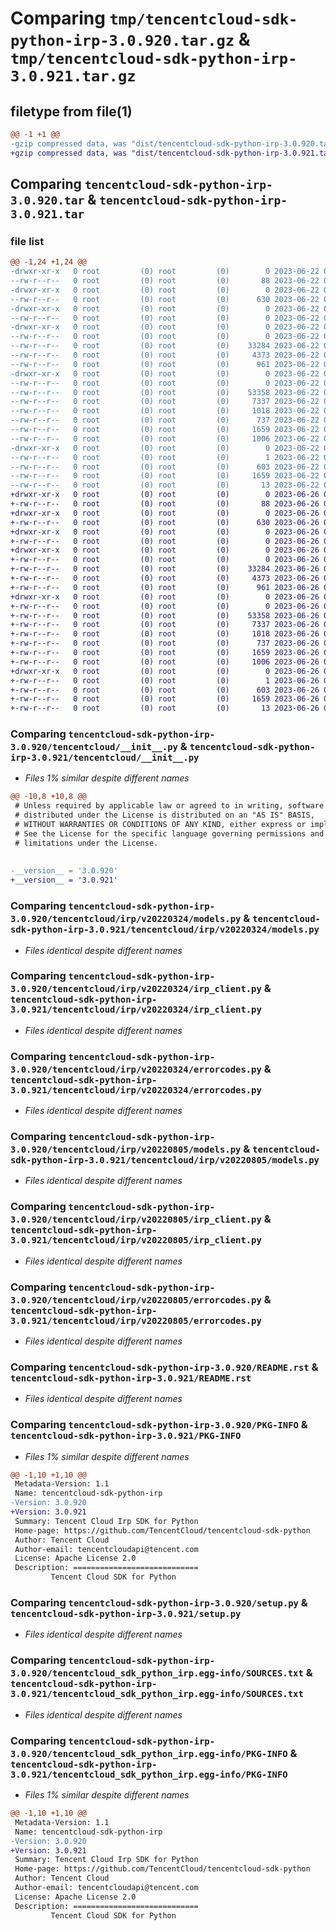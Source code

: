 # Comparing `tmp/tencentcloud-sdk-python-irp-3.0.920.tar.gz` & `tmp/tencentcloud-sdk-python-irp-3.0.921.tar.gz`

## filetype from file(1)

```diff
@@ -1 +1 @@
-gzip compressed data, was "dist/tencentcloud-sdk-python-irp-3.0.920.tar", last modified: Thu Jun 22 00:26:15 2023, max compression
+gzip compressed data, was "dist/tencentcloud-sdk-python-irp-3.0.921.tar", last modified: Mon Jun 26 00:27:09 2023, max compression
```

## Comparing `tencentcloud-sdk-python-irp-3.0.920.tar` & `tencentcloud-sdk-python-irp-3.0.921.tar`

### file list

```diff
@@ -1,24 +1,24 @@
-drwxr-xr-x   0 root         (0) root         (0)        0 2023-06-22 00:26:15.000000 tencentcloud-sdk-python-irp-3.0.920/
--rw-r--r--   0 root         (0) root         (0)       88 2023-06-22 00:26:15.000000 tencentcloud-sdk-python-irp-3.0.920/setup.cfg
-drwxr-xr-x   0 root         (0) root         (0)        0 2023-06-22 00:26:15.000000 tencentcloud-sdk-python-irp-3.0.920/tencentcloud/
--rw-r--r--   0 root         (0) root         (0)      630 2023-06-22 00:26:14.000000 tencentcloud-sdk-python-irp-3.0.920/tencentcloud/__init__.py
-drwxr-xr-x   0 root         (0) root         (0)        0 2023-06-22 00:26:15.000000 tencentcloud-sdk-python-irp-3.0.920/tencentcloud/irp/
--rw-r--r--   0 root         (0) root         (0)        0 2023-06-22 00:26:14.000000 tencentcloud-sdk-python-irp-3.0.920/tencentcloud/irp/__init__.py
-drwxr-xr-x   0 root         (0) root         (0)        0 2023-06-22 00:26:15.000000 tencentcloud-sdk-python-irp-3.0.920/tencentcloud/irp/v20220324/
--rw-r--r--   0 root         (0) root         (0)        0 2023-06-22 00:26:14.000000 tencentcloud-sdk-python-irp-3.0.920/tencentcloud/irp/v20220324/__init__.py
--rw-r--r--   0 root         (0) root         (0)    33284 2023-06-22 00:26:14.000000 tencentcloud-sdk-python-irp-3.0.920/tencentcloud/irp/v20220324/models.py
--rw-r--r--   0 root         (0) root         (0)     4373 2023-06-22 00:26:14.000000 tencentcloud-sdk-python-irp-3.0.920/tencentcloud/irp/v20220324/irp_client.py
--rw-r--r--   0 root         (0) root         (0)      961 2023-06-22 00:26:14.000000 tencentcloud-sdk-python-irp-3.0.920/tencentcloud/irp/v20220324/errorcodes.py
-drwxr-xr-x   0 root         (0) root         (0)        0 2023-06-22 00:26:15.000000 tencentcloud-sdk-python-irp-3.0.920/tencentcloud/irp/v20220805/
--rw-r--r--   0 root         (0) root         (0)        0 2023-06-22 00:26:14.000000 tencentcloud-sdk-python-irp-3.0.920/tencentcloud/irp/v20220805/__init__.py
--rw-r--r--   0 root         (0) root         (0)    53358 2023-06-22 00:26:14.000000 tencentcloud-sdk-python-irp-3.0.920/tencentcloud/irp/v20220805/models.py
--rw-r--r--   0 root         (0) root         (0)     7337 2023-06-22 00:26:14.000000 tencentcloud-sdk-python-irp-3.0.920/tencentcloud/irp/v20220805/irp_client.py
--rw-r--r--   0 root         (0) root         (0)     1018 2023-06-22 00:26:14.000000 tencentcloud-sdk-python-irp-3.0.920/tencentcloud/irp/v20220805/errorcodes.py
--rw-r--r--   0 root         (0) root         (0)      737 2023-06-22 00:26:14.000000 tencentcloud-sdk-python-irp-3.0.920/README.rst
--rw-r--r--   0 root         (0) root         (0)     1659 2023-06-22 00:26:15.000000 tencentcloud-sdk-python-irp-3.0.920/PKG-INFO
--rw-r--r--   0 root         (0) root         (0)     1006 2023-06-22 00:26:14.000000 tencentcloud-sdk-python-irp-3.0.920/setup.py
-drwxr-xr-x   0 root         (0) root         (0)        0 2023-06-22 00:26:15.000000 tencentcloud-sdk-python-irp-3.0.920/tencentcloud_sdk_python_irp.egg-info/
--rw-r--r--   0 root         (0) root         (0)        1 2023-06-22 00:26:14.000000 tencentcloud-sdk-python-irp-3.0.920/tencentcloud_sdk_python_irp.egg-info/dependency_links.txt
--rw-r--r--   0 root         (0) root         (0)      603 2023-06-22 00:26:15.000000 tencentcloud-sdk-python-irp-3.0.920/tencentcloud_sdk_python_irp.egg-info/SOURCES.txt
--rw-r--r--   0 root         (0) root         (0)     1659 2023-06-22 00:26:14.000000 tencentcloud-sdk-python-irp-3.0.920/tencentcloud_sdk_python_irp.egg-info/PKG-INFO
--rw-r--r--   0 root         (0) root         (0)       13 2023-06-22 00:26:14.000000 tencentcloud-sdk-python-irp-3.0.920/tencentcloud_sdk_python_irp.egg-info/top_level.txt
+drwxr-xr-x   0 root         (0) root         (0)        0 2023-06-26 00:27:09.000000 tencentcloud-sdk-python-irp-3.0.921/
+-rw-r--r--   0 root         (0) root         (0)       88 2023-06-26 00:27:09.000000 tencentcloud-sdk-python-irp-3.0.921/setup.cfg
+drwxr-xr-x   0 root         (0) root         (0)        0 2023-06-26 00:27:09.000000 tencentcloud-sdk-python-irp-3.0.921/tencentcloud/
+-rw-r--r--   0 root         (0) root         (0)      630 2023-06-26 00:27:09.000000 tencentcloud-sdk-python-irp-3.0.921/tencentcloud/__init__.py
+drwxr-xr-x   0 root         (0) root         (0)        0 2023-06-26 00:27:09.000000 tencentcloud-sdk-python-irp-3.0.921/tencentcloud/irp/
+-rw-r--r--   0 root         (0) root         (0)        0 2023-06-26 00:27:09.000000 tencentcloud-sdk-python-irp-3.0.921/tencentcloud/irp/__init__.py
+drwxr-xr-x   0 root         (0) root         (0)        0 2023-06-26 00:27:09.000000 tencentcloud-sdk-python-irp-3.0.921/tencentcloud/irp/v20220324/
+-rw-r--r--   0 root         (0) root         (0)        0 2023-06-26 00:27:09.000000 tencentcloud-sdk-python-irp-3.0.921/tencentcloud/irp/v20220324/__init__.py
+-rw-r--r--   0 root         (0) root         (0)    33284 2023-06-26 00:27:09.000000 tencentcloud-sdk-python-irp-3.0.921/tencentcloud/irp/v20220324/models.py
+-rw-r--r--   0 root         (0) root         (0)     4373 2023-06-26 00:27:09.000000 tencentcloud-sdk-python-irp-3.0.921/tencentcloud/irp/v20220324/irp_client.py
+-rw-r--r--   0 root         (0) root         (0)      961 2023-06-26 00:27:09.000000 tencentcloud-sdk-python-irp-3.0.921/tencentcloud/irp/v20220324/errorcodes.py
+drwxr-xr-x   0 root         (0) root         (0)        0 2023-06-26 00:27:09.000000 tencentcloud-sdk-python-irp-3.0.921/tencentcloud/irp/v20220805/
+-rw-r--r--   0 root         (0) root         (0)        0 2023-06-26 00:27:09.000000 tencentcloud-sdk-python-irp-3.0.921/tencentcloud/irp/v20220805/__init__.py
+-rw-r--r--   0 root         (0) root         (0)    53358 2023-06-26 00:27:09.000000 tencentcloud-sdk-python-irp-3.0.921/tencentcloud/irp/v20220805/models.py
+-rw-r--r--   0 root         (0) root         (0)     7337 2023-06-26 00:27:09.000000 tencentcloud-sdk-python-irp-3.0.921/tencentcloud/irp/v20220805/irp_client.py
+-rw-r--r--   0 root         (0) root         (0)     1018 2023-06-26 00:27:09.000000 tencentcloud-sdk-python-irp-3.0.921/tencentcloud/irp/v20220805/errorcodes.py
+-rw-r--r--   0 root         (0) root         (0)      737 2023-06-26 00:27:09.000000 tencentcloud-sdk-python-irp-3.0.921/README.rst
+-rw-r--r--   0 root         (0) root         (0)     1659 2023-06-26 00:27:09.000000 tencentcloud-sdk-python-irp-3.0.921/PKG-INFO
+-rw-r--r--   0 root         (0) root         (0)     1006 2023-06-26 00:27:09.000000 tencentcloud-sdk-python-irp-3.0.921/setup.py
+drwxr-xr-x   0 root         (0) root         (0)        0 2023-06-26 00:27:09.000000 tencentcloud-sdk-python-irp-3.0.921/tencentcloud_sdk_python_irp.egg-info/
+-rw-r--r--   0 root         (0) root         (0)        1 2023-06-26 00:27:09.000000 tencentcloud-sdk-python-irp-3.0.921/tencentcloud_sdk_python_irp.egg-info/dependency_links.txt
+-rw-r--r--   0 root         (0) root         (0)      603 2023-06-26 00:27:09.000000 tencentcloud-sdk-python-irp-3.0.921/tencentcloud_sdk_python_irp.egg-info/SOURCES.txt
+-rw-r--r--   0 root         (0) root         (0)     1659 2023-06-26 00:27:09.000000 tencentcloud-sdk-python-irp-3.0.921/tencentcloud_sdk_python_irp.egg-info/PKG-INFO
+-rw-r--r--   0 root         (0) root         (0)       13 2023-06-26 00:27:09.000000 tencentcloud-sdk-python-irp-3.0.921/tencentcloud_sdk_python_irp.egg-info/top_level.txt
```

### Comparing `tencentcloud-sdk-python-irp-3.0.920/tencentcloud/__init__.py` & `tencentcloud-sdk-python-irp-3.0.921/tencentcloud/__init__.py`

 * *Files 1% similar despite different names*

```diff
@@ -10,8 +10,8 @@
 # Unless required by applicable law or agreed to in writing, software
 # distributed under the License is distributed on an "AS IS" BASIS,
 # WITHOUT WARRANTIES OR CONDITIONS OF ANY KIND, either express or implied.
 # See the License for the specific language governing permissions and
 # limitations under the License.
 
 
-__version__ = '3.0.920'
+__version__ = '3.0.921'
```

### Comparing `tencentcloud-sdk-python-irp-3.0.920/tencentcloud/irp/v20220324/models.py` & `tencentcloud-sdk-python-irp-3.0.921/tencentcloud/irp/v20220324/models.py`

 * *Files identical despite different names*

### Comparing `tencentcloud-sdk-python-irp-3.0.920/tencentcloud/irp/v20220324/irp_client.py` & `tencentcloud-sdk-python-irp-3.0.921/tencentcloud/irp/v20220324/irp_client.py`

 * *Files identical despite different names*

### Comparing `tencentcloud-sdk-python-irp-3.0.920/tencentcloud/irp/v20220324/errorcodes.py` & `tencentcloud-sdk-python-irp-3.0.921/tencentcloud/irp/v20220324/errorcodes.py`

 * *Files identical despite different names*

### Comparing `tencentcloud-sdk-python-irp-3.0.920/tencentcloud/irp/v20220805/models.py` & `tencentcloud-sdk-python-irp-3.0.921/tencentcloud/irp/v20220805/models.py`

 * *Files identical despite different names*

### Comparing `tencentcloud-sdk-python-irp-3.0.920/tencentcloud/irp/v20220805/irp_client.py` & `tencentcloud-sdk-python-irp-3.0.921/tencentcloud/irp/v20220805/irp_client.py`

 * *Files identical despite different names*

### Comparing `tencentcloud-sdk-python-irp-3.0.920/tencentcloud/irp/v20220805/errorcodes.py` & `tencentcloud-sdk-python-irp-3.0.921/tencentcloud/irp/v20220805/errorcodes.py`

 * *Files identical despite different names*

### Comparing `tencentcloud-sdk-python-irp-3.0.920/README.rst` & `tencentcloud-sdk-python-irp-3.0.921/README.rst`

 * *Files identical despite different names*

### Comparing `tencentcloud-sdk-python-irp-3.0.920/PKG-INFO` & `tencentcloud-sdk-python-irp-3.0.921/PKG-INFO`

 * *Files 1% similar despite different names*

```diff
@@ -1,10 +1,10 @@
 Metadata-Version: 1.1
 Name: tencentcloud-sdk-python-irp
-Version: 3.0.920
+Version: 3.0.921
 Summary: Tencent Cloud Irp SDK for Python
 Home-page: https://github.com/TencentCloud/tencentcloud-sdk-python
 Author: Tencent Cloud
 Author-email: tencentcloudapi@tencent.com
 License: Apache License 2.0
 Description: ============================
         Tencent Cloud SDK for Python
```

### Comparing `tencentcloud-sdk-python-irp-3.0.920/setup.py` & `tencentcloud-sdk-python-irp-3.0.921/setup.py`

 * *Files identical despite different names*

### Comparing `tencentcloud-sdk-python-irp-3.0.920/tencentcloud_sdk_python_irp.egg-info/SOURCES.txt` & `tencentcloud-sdk-python-irp-3.0.921/tencentcloud_sdk_python_irp.egg-info/SOURCES.txt`

 * *Files identical despite different names*

### Comparing `tencentcloud-sdk-python-irp-3.0.920/tencentcloud_sdk_python_irp.egg-info/PKG-INFO` & `tencentcloud-sdk-python-irp-3.0.921/tencentcloud_sdk_python_irp.egg-info/PKG-INFO`

 * *Files 1% similar despite different names*

```diff
@@ -1,10 +1,10 @@
 Metadata-Version: 1.1
 Name: tencentcloud-sdk-python-irp
-Version: 3.0.920
+Version: 3.0.921
 Summary: Tencent Cloud Irp SDK for Python
 Home-page: https://github.com/TencentCloud/tencentcloud-sdk-python
 Author: Tencent Cloud
 Author-email: tencentcloudapi@tencent.com
 License: Apache License 2.0
 Description: ============================
         Tencent Cloud SDK for Python
```

